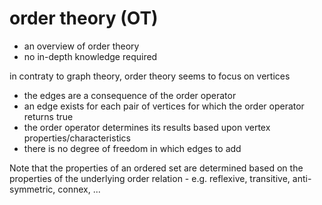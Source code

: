 
# order theory (OT)
- an overview of order theory
- no in-depth knowledge required

in contraty to graph theory, order theory seems to focus on vertices
- the edges are a consequence of the order operator
- an edge exists for each pair of vertices
  for which the order operator returns true
- the order operator determines its results
  based upon vertex properties/characteristics
- there is no degree of freedom in which edges to add

Note that the properties of an ordered set are determined based on the
properties of the underlying order relation - e.g. reflexive, transitive,
anti-symmetric, connex, ...
